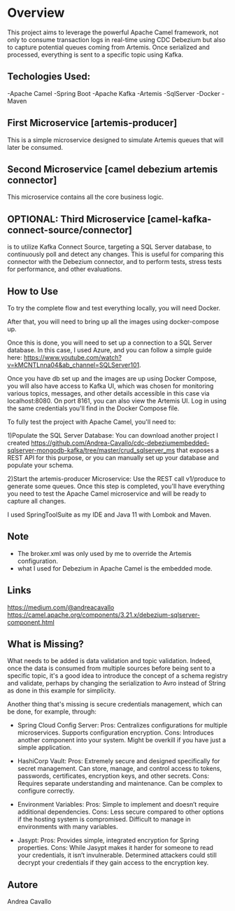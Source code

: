 # Overview

This project aims to leverage the powerful Apache Camel framework, not only to consume transaction logs in real-time using CDC Debezium but also to capture potential queues coming from Artemis. Once serialized and processed, everything is sent to a specific topic using Kafka.

## Techologies Used:

-Apache Camel
-Spring Boot
-Apache Kafka
-Artemis
-SqlServer
-Docker
-Maven


## First Microservice [artemis-producer]
This is a simple microservice designed to simulate Artemis queues that will later be consumed.

## Second Microservice [camel debezium artemis connector]
This microservice contains all the core business logic.

## OPTIONAL: Third Microservice [camel-kafka-connect-source/connector] 
is to utilize Kafka Connect Source, targeting a SQL Server database, to continuously poll and detect any changes. This is useful for comparing this connector with the Debezium connector, and to perform tests, stress tests for performance, and other evaluations.

## How to Use

To try the complete flow and test everything locally, you will need Docker. 

After that, you will need to bring up all the images using docker-compose up. 

Once this is done, you will need to set up a connection to a SQL Server database. In this case, I used Azure, and you can follow a simple guide here: https://www.youtube.com/watch?v=kMCNTLnna04&ab_channel=SQLServer101. 

Once you have db set up and the images are up using Docker Compose, you will also have access to Kafka UI, which was chosen for monitoring various topics, messages, and other details accessible in this case via localhost:8080.
On port 8161, you can also view the Artemis UI. Log in using the same credentials you'll find in the Docker Compose file.

To fully test the project with Apache Camel, you'll need to:

1)Populate the SQL Server Database: You can download another project I created https://github.com/Andrea-Cavallo/cdc-debeziumembedded-sqlserver-mongodb-kafka/tree/master/crud_sqlserver_ms that exposes a REST API for this purpose, or you can manually set up your database and populate your schema. 

2)Start the artemis-producer Microservice: Use the REST call v1/produce to generate some queues. Once this step is completed, you'll have everything you need to test the Apache Camel microservice and will be ready to capture all changes.

I used SpringToolSuite as my IDE and Java 11 with Lombok and Maven.

## Note 
- The broker.xml was only used by me to override the Artemis configuration.
- what I used for Debezium in Apache Camel is the embedded mode.

## Links
https://medium.com/@andreacavallo
https://camel.apache.org/components/3.21.x/debezium-sqlserver-component.html


## What is Missing? 
What needs to be added is data validation and topic validation. Indeed, once the data is consumed from multiple sources before being sent to a specific topic, it's a good idea to introduce the concept of a schema registry and validate, perhaps by changing the serialization to Avro instead of String as done in this example for simplicity. 

Another thing that's missing is secure credentials management, which can be done, for example, through:

- Spring Cloud Config Server:
Pros: Centralizes configurations for multiple microservices. Supports configuration encryption.
Cons: Introduces another component into your system. Might be overkill if you have just a simple application.

- HashiCorp Vault:
Pros: Extremely secure and designed specifically for secret management. Can store, manage, and control access to tokens, passwords, certificates, encryption keys, and other secrets.
Cons: Requires separate understanding and maintenance. Can be complex to configure correctly.

- Environment Variables:
Pros: Simple to implement and doesn’t require additional dependencies.
Cons: Less secure compared to other options if the hosting system is compromised. Difficult to manage in environments with many variables.

- Jasypt:
Pros: Provides simple, integrated encryption for Spring properties.
Cons: While Jasypt makes it harder for someone to read your credentials, it isn’t invulnerable. Determined attackers could still decrypt your credentials if they gain access to the encryption key.


## Autore
Andrea Cavallo
